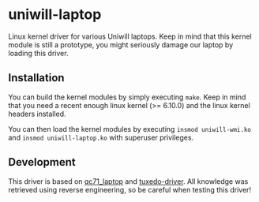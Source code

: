 # uniwill-laptop
Linux kernel driver for various Uniwill laptops. Keep in mind that this kernel module is still
a prototype, you might seriously damage our laptop by loading this driver.

## Installation
You can build the kernel modules by simply executing `make`. Keep in mind that you need a recent enough linux kernel (>= 6.10.0)
and the linux kernel headers installed.

You can then load the kernel modules by executing `insmod uniwill-wmi.ko` and `insmod uniwill-laptop.ko` with superuser privileges.

## Development

This driver is based on [qc71_laptop](https://github.com/pobrn/qc71_laptop) and [tuxedo-driver](https://github.com/tuxedocomputers/tuxedo-drivers).
All knowledge was retrieved using reverse engineering, so be careful when testing this driver!
